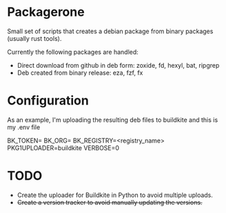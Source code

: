 Packagerone
===========

Small set of scripts that creates a debian package from binary packages (usually rust tools).

Currently the following packages are handled:

- Direct download from github in deb form: zoxide, fd, hexyl, bat, ripgrep
- Deb created from binary release: eza, fzf, fx


Configuration
=============

As an example, I'm uploading the resulting deb files to buildkite and this is my .env file

BK_TOKEN=<token>
BK_ORG=<organization>
BK_REGISTRY=<registry_name>
PKG1UPLOADER=buildkite
VERBOSE=0

TODO
====


- Create the uploader for Buildkite in Python to avoid multiple uploads.
- ~~Create a version tracker to avoid manually updating the versions.~~
